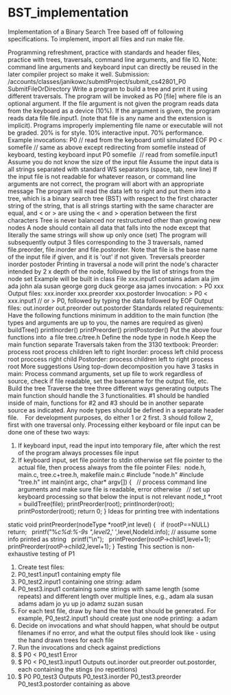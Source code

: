 # BST_implementation
Implementation of a Binary Search Tree based off of following specifications. To implement, import all files and run make file.

Programming refreshment, practice with standards and header files, practice with trees, traversals, command line arguments, and file IO.
Note: command line arguments and keyboard input can directly be reused in the later compiler project so make it well.
Submission:
/accounts/classes/janikowc/submitProject/submit_cs42801_P0 SubmitFileOrDirectory
Write a program to build a tree and print it using different traversals. The program will be invoked as
P0 [file]
where file is an optional argument.
If the file argument is not given the program reads data from the keyboard as a device (10%).
If the argument is given, the program reads data file file.input1. (note that file is any name and the extension is implicit). Programs improperly implementing file name or executable will not be graded. 20% is for style. 10% interactive input. 70% performance. Example invocations:
P0 // read from the keyboard until simulated EOF
P0 < somefile // same as above except redirecting from somefile instead of keyboard, testing keyboard input
P0 somefile  // read from somefile.input1
Assume you do not know the size of the input file 
Assume the input data is all strings separated with standard WS separators (space, tab, new line) 
If the input file is not readable for whatever reason, or command line arguments are not correct, the program will abort with an appropriate message 
The program will read the data left to right and put them into a tree, which is a binary search tree (BST) with respect to the first character string of the string, that is all strings starting with the same character are equal, and < or > are using the < and > operation between the first characters 
Tree is never balanced nor restructured other than growing new nodes 
A node should contain all data that falls into the node except that literally the same strings will show up only once (set) 
The program will subsequently output 3 files corresponding to the 3 traversals, named file.preorder, file.inorder and file.postorder. Note that file is the base name of the input file if given, and it is 'out' if not given. 
Treversals 
preorder 
inorder 
postoder 
Printing in traversal 
a node will print the node's character intended by 2 x depth of the node, followed by the list of strings from the node set 
Example will be built in class
File xxx.input1 contains
adam ala jim ada john ala susan george gorg duck george asa james
invocation: > P0 xxx 
Output files: xxx.inorder xxx.preorder xxx.postorder 
Invocation: > P0 < xxx.input1 // or > P0, followed by typing the data followed by EOF
Output files: out.inorder out.preorder out.postorder 
Standards related requirements: 
Have the following functions minimum in addition to the main function (the types and arguments are up to you, the names are required as given)
buildTree()
printInorder()
printPreorder()
printPostorder() 
Put the above four functions into  a file tree.c/tree.h 
Define the node type in node.h 
Keep the main function separate 
Traversals taken from the 3130 textbook:
Preorder:
process root 
process children left to right 
Inorder:
process left child 
process root 
proccess right child 
Postorder:
process children left to right 
process root 
More suggestions
Using top-down decomposition you have 3 tasks in main: 
Process command arguments, set up file to work regardless of source, check if file readable, set the basename for the output file, etc. 
Build the tree 
Traverse the tree three different ways generating outputs 
The main function should handle the 3 functionalities. #1 should be handled inside of main, functions for #2 and #3 should be in another separate source as indicated. Any node types should be defined in a separate header file.   
For development purposes, do either 1 or 2 first. 3 should follow 2, first with one traversal only.
Processing either keyboard or file input can be done one of these two ways:
1. If keyboard input, read the input into temporary file, after which the rest of the program always processes file input 
2. If keyboard input, set file pointer to stdin otherwise set file pointer to the actual file, then process always from the file pointer 
Files: 
node.h, main.c, tree.c+tree.h, makefile 
main.c 
#include "node.h"
#include "tree.h"
int main(int argc, char* argv[]) {
  // process command line arguments and make sure file is readable, error otherwise
  // set up keyboard processing so that below the input is not relevant
node_t *root = buildTree(file);
printPreorder(root);
printInorder(root);
printPostorder(root); 
return 0;
}
Ideas for printing tree with indentations

static void printPreorder(nodeType *rootP,int level) {
  if (rootP==NULL) return;
  printf("%*c%d:%-9s ",level*2,' ',level,NodeId.info); // assume some info printed as string
  printf("\n");
  printPreorder(rootP->child1,level+1);
  printPreorder(rootP->child2,level+1);
}
Testing
This section is non-exhaustive testing of P1
1. Create test files: 
1. P0_test1.input1 containing empty file 
2. P0_test2.input1 containing one string: adam 
3. P0_test3.input1 containing some strings with same length (some repeats) and different length over multiple lines, e.g.,
adam ala
susan adams adam jo yu up jo adamz suzan susan 
2. For each test file, draw by hand the tree that should be generated. For example, P0_test2.input1 should create just one node printing:  a adam 
3. Decide on invocations and what should happen, what should be output filenames if no error, and what the output files should look like - using the hand drawn trees for each file 
4. Run the invocations and check against predictions 
1. $ P0 < P0_test1
Error 
2. $ P0 < P0_test3.input1
Outputs out.inorder out.preorder out.postorder, each containing 
the stings (no repetitions) 
3. $ P0 P0_test3
Outputs P0_test3.inorder P0_test3.preorder P0_test3.postorder containing as above 
